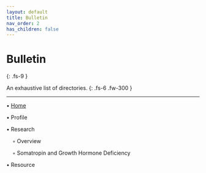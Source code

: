 ```yaml
---
layout: default
title: Bulletin
nav_order: 2
has_children: false
---
```


# Bulletin
{: .fs-9 }

An exhaustive list of directories.
{: .fs-6 .fw-300 }

---

• [Home](https://snoidetx.github.io/Snoidepaedia/)

• Profile

• Research

&nbsp;&nbsp;&nbsp;&nbsp;◦ Overview

&nbsp;&nbsp;&nbsp;&nbsp;◦ Somatropin and Growth Hormone Deficiency 

• Resource
